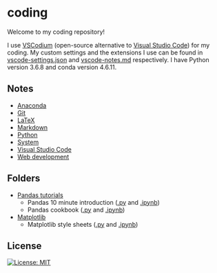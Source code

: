 # coding

Welcome to my coding repository! 

I use [VSCodium](https://vscodium.github.io/) (open-source alternative to [Visual Studio Code](https://code.visualstudio.com/)) for my coding. My custom settings and the extensions I use can be found in [vscode-settings.json](/vscode-settings.json) and [vscode-notes.md](/vscode-notes.md) respectively. I have Python version 3.6.8 and conda version 4.6.11.

## Notes

- [Anaconda](/anaconda-prompts.md)
- [Git](/git-notes.md)
- [LaTeX](/latex-notes.md)
- [Markdown](/markdown-notes.md)
- [Python](/python-notes.md)
- [System](/system-notes.md)
- [Visual Studio Code](/vscode-notes.md)
- [Web development](/webdev-notes.md)

## Folders

- [Pandas tutorials](/pandas/)
  - Pandas 10 minute introduction ([.py](/pandas/pandas-10-min-intro/pandas-10-min-intro.py) and [.ipynb](/pandas/pandas-10-min-intro/pandas-10-min-intro.ipynb))
  - Pandas cookbook ([.py](/pandas/pandas-cookbook/pandas-cookbook.py) and [.ipynb](/pandas/pandas-cookbook/pandas-cookbook.ipynb))
- [Matplotlib](/matplotlib/)
  - Matplotlib style sheets ([.py](/matplotlib/matplotlib-style-sheets.py) and [.ipynb](/matplotlib/matplotlib-style-sheets.ipynb))

## License

[![License: MIT](https://img.shields.io/badge/License-MIT-yellow.svg)](https://opensource.org/licenses/MIT)